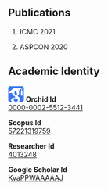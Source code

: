 ## Publications

1. ICMC 2021

2. ASPCON 2020

## Academic Identity

![Orchid](https://github.com/kiranpurohit/Publications/blob/main/Images/google_scholar.png) **Orchid Id  <br />** [0000-0002-5512-3441](https://orcid.org/0000-0002-5512-3441)

**Scopus Id  <br />** [57221319759](https://www.scopus.com/authid/detail.uri?authorId=57221319759)

**Researcher Id  <br />** [4013248](https://publons.com/researcher/4013248/kiran-purohit/)

**Google Scholar Id  <br />** [KvaPPWAAAAAJ](https://scholar.google.com/citations?user=KvaPPWAAAAAJ&hl=en)



